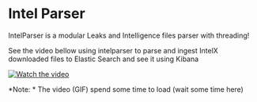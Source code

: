 
# Intel Parser

IntelParser is a modular Leaks and Intelligence files parser with threading! 

See the video bellow using intelparser to parse and ingest IntelX downloaded files to Elastic Search and see it using Kibana

[![Watch the video](https://raw.githubusercontent.com/helviojunior/intelparser/branch/images/intelx_sample_cover.jpg)](https://raw.githubusercontent.com/helviojunior/intelparser/branch/images/intelx_sample.mp4)

*Note: * The video (GIF) spend some time to load (wait some time here)